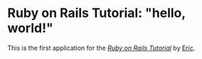 # Ruby on Rails Tutorial: "hello, world!"

This is the first application for the
[*Ruby on Rails Tutorial*](http://www.railstutorial.org/)
by [Eric](http://www.michaelhartl.com/).